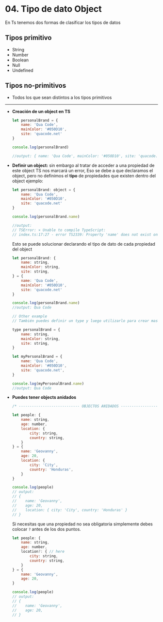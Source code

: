 # 04. Tipo de dato Object

En Ts tenemos dos formas de clasificar los tipos de datos

## **Tipos primitivo**

- String
- Number
- Boolean
- Null
- Undefined

## Tipos no-primitivos

- Todos los que sean distintos a los tipos primitivos

---

- **Creación de un object en TS**

    ```jsx
    let personalBrand = {
        name: 'Qua Code',
        mainColor: '#050D10',
        site: 'quacode.net'
    }

    console.log(personalBrand)

    //output: { name: 'Qua Code', mainColor: '#050D10', site: 'quacode.net' }
    ```

- **Definir un object:** sin embargo al tratar de acceder a una propiedad de este object TS nos marcará un error, Eso se debe a que declaramos el object, pero no definimos el **tipo** de propiedades que existen dentro del object ejemplo:

    ```jsx
    let personalBrand: object = {
        name: 'Qua Code',
        mainColor: '#050D10',
        site: 'quacode.net'
    }

    console.log(personalBrand.name)

    //output:
    // TSError: ⨯ Unable to compile TypeScript:
    // index.ts:17:27 - error TS2339: Property 'name' does not exist on type 'object'.
    ```

    Esto se puede solucionar declarando el tipo de dato de cada propiedad del object

    ```jsx
    let personalBrand: {
        name: string,
        mainColor: string,
        site: string,
    } = {
        name: 'Qua Code',
        mainColor: '#050D10',
        site: 'quacode.net'
    }

    console.log(personalBrand.name)
    //output: Qua Code

    // Other example
    // También puedes definir un type y luego utilizarlo para crear mas objects

    type personalBrand = {
        name: string,
        mainColor: string,
        site: string,
    }

    let myPersonalBrand = {
        name: 'Qua Code',
        mainColor: '#050D10',
        site: 'quacode.net',
    }

    console.log(myPersonalBrand.name)
    //output: Qua Code
    ```

- **Puedes tener objects anidados**

    ```jsx
    /* ---------------------------- OBJECTOS ANIDADOS --------------------------- */

    let people: {
        name: string,
        age: number,
        location: {
            city: string,
            country: string,
        }
    } = {
        name: 'Geovanny',
        age: 20,
        location: {
            city: 'City',
            country: 'Honduras',
        }
    }

    console.log(people)
    // output:
    // {
    //    name: 'Geovanny',
    //    age: 20,
    //    location: { city: 'City', country: 'Honduras' }
    // }
    ```

    Si necesitas que una propiedad no sea obligatoria simplemente debes colocar `?` antes de los dos puntos.

    ```jsx
    let people: {
        name: string,
        age: number,
        location?: { // here
            city: string,
            country: string,
        }
    } = {
        name: 'Geovanny',
        age: 20,
    }

    console.log(people)
    // output:
    // {
    //    name: 'Geovanny',
    //    age: 20,
    // }
    ```